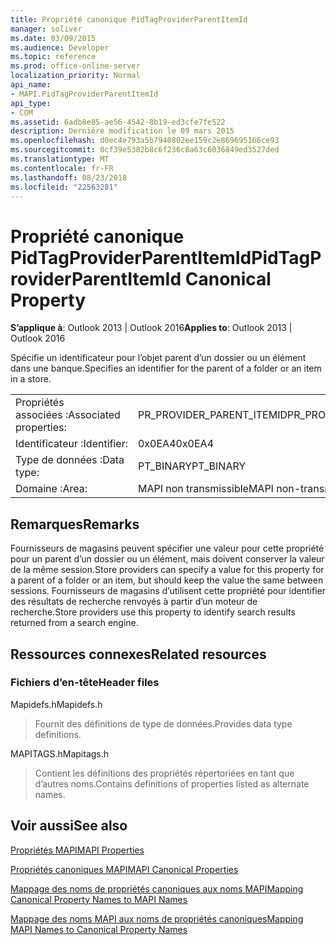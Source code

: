 ```yaml
---
title: Propriété canonique PidTagProviderParentItemId
manager: soliver
ms.date: 03/09/2015
ms.audience: Developer
ms.topic: reference
ms.prod: office-online-server
localization_priority: Normal
api_name:
- MAPI.PidTagProviderParentItemId
api_type:
- COM
ms.assetid: 6adb8e85-ae56-4542-8b19-ed3cfe7fe522
description: Dernière modification le 09 mars 2015
ms.openlocfilehash: d0ec4e793a5b7940802ee159c2e869695166ce93
ms.sourcegitcommit: 0cf39e5382b8c6f236c8a63c6036849ed3527ded
ms.translationtype: MT
ms.contentlocale: fr-FR
ms.lasthandoff: 08/23/2018
ms.locfileid: "22563281"
---
```

# <a name="pidtagproviderparentitemid-canonical-property"></a><span data-ttu-id="cf466-103">Propriété canonique PidTagProviderParentItemId</span><span class="sxs-lookup"><span data-stu-id="cf466-103">PidTagProviderParentItemId Canonical Property</span></span>

  
  
<span data-ttu-id="cf466-104">**S’applique à**: Outlook 2013 | Outlook 2016</span><span class="sxs-lookup"><span data-stu-id="cf466-104">**Applies to**: Outlook 2013 | Outlook 2016</span></span> 
  
<span data-ttu-id="cf466-105">Spécifie un identificateur pour l’objet parent d’un dossier ou un élément dans une banque.</span><span class="sxs-lookup"><span data-stu-id="cf466-105">Specifies an identifier for the parent of a folder or an item in a store.</span></span>
  
|||
|:-----|:-----|
|<span data-ttu-id="cf466-106">Propriétés associées :</span><span class="sxs-lookup"><span data-stu-id="cf466-106">Associated properties:</span></span>  <br/> |<span data-ttu-id="cf466-107">PR_PROVIDER_PARENT_ITEMID</span><span class="sxs-lookup"><span data-stu-id="cf466-107">PR_PROVIDER_PARENT_ITEMID</span></span>  <br/> |
|<span data-ttu-id="cf466-108">Identificateur :</span><span class="sxs-lookup"><span data-stu-id="cf466-108">Identifier:</span></span>  <br/> |<span data-ttu-id="cf466-109">0x0EA4</span><span class="sxs-lookup"><span data-stu-id="cf466-109">0x0EA4</span></span>  <br/> |
|<span data-ttu-id="cf466-110">Type de données :</span><span class="sxs-lookup"><span data-stu-id="cf466-110">Data type:</span></span>  <br/> |<span data-ttu-id="cf466-111">PT_BINARY</span><span class="sxs-lookup"><span data-stu-id="cf466-111">PT_BINARY</span></span>  <br/> |
|<span data-ttu-id="cf466-112">Domaine :</span><span class="sxs-lookup"><span data-stu-id="cf466-112">Area:</span></span>  <br/> |<span data-ttu-id="cf466-113">MAPI non transmissible</span><span class="sxs-lookup"><span data-stu-id="cf466-113">MAPI non-transmittable</span></span>  <br/> |
   
## <a name="remarks"></a><span data-ttu-id="cf466-114">Remarques</span><span class="sxs-lookup"><span data-stu-id="cf466-114">Remarks</span></span>

<span data-ttu-id="cf466-115">Fournisseurs de magasins peuvent spécifier une valeur pour cette propriété pour un parent d’un dossier ou un élément, mais doivent conserver la valeur de la même session.</span><span class="sxs-lookup"><span data-stu-id="cf466-115">Store providers can specify a value for this property for a parent of a folder or an item, but should keep the value the same between sessions.</span></span> <span data-ttu-id="cf466-116">Fournisseurs de magasins d’utilisent cette propriété pour identifier des résultats de recherche renvoyés à partir d’un moteur de recherche.</span><span class="sxs-lookup"><span data-stu-id="cf466-116">Store providers use this property to identify search results returned from a search engine.</span></span>
  
## <a name="related-resources"></a><span data-ttu-id="cf466-117">Ressources connexes</span><span class="sxs-lookup"><span data-stu-id="cf466-117">Related resources</span></span>

### <a name="header-files"></a><span data-ttu-id="cf466-118">Fichiers d’en-tête</span><span class="sxs-lookup"><span data-stu-id="cf466-118">Header files</span></span>

<span data-ttu-id="cf466-119">Mapidefs.h</span><span class="sxs-lookup"><span data-stu-id="cf466-119">Mapidefs.h</span></span>
  
> <span data-ttu-id="cf466-120">Fournit des définitions de type de données.</span><span class="sxs-lookup"><span data-stu-id="cf466-120">Provides data type definitions.</span></span>
    
<span data-ttu-id="cf466-121">MAPITAGS.h</span><span class="sxs-lookup"><span data-stu-id="cf466-121">Mapitags.h</span></span>
  
> <span data-ttu-id="cf466-122">Contient les définitions des propriétés répertoriées en tant que d’autres noms.</span><span class="sxs-lookup"><span data-stu-id="cf466-122">Contains definitions of properties listed as alternate names.</span></span>
    
## <a name="see-also"></a><span data-ttu-id="cf466-123">Voir aussi</span><span class="sxs-lookup"><span data-stu-id="cf466-123">See also</span></span>



[<span data-ttu-id="cf466-124">Propriétés MAPI</span><span class="sxs-lookup"><span data-stu-id="cf466-124">MAPI Properties</span></span>](mapi-properties.md)
  
[<span data-ttu-id="cf466-125">Propriétés canoniques MAPI</span><span class="sxs-lookup"><span data-stu-id="cf466-125">MAPI Canonical Properties</span></span>](mapi-canonical-properties.md)
  
[<span data-ttu-id="cf466-126">Mappage des noms de propriétés canoniques aux noms MAPI</span><span class="sxs-lookup"><span data-stu-id="cf466-126">Mapping Canonical Property Names to MAPI Names</span></span>](mapping-canonical-property-names-to-mapi-names.md)
  
[<span data-ttu-id="cf466-127">Mappage des noms MAPI aux noms de propriétés canoniques</span><span class="sxs-lookup"><span data-stu-id="cf466-127">Mapping MAPI Names to Canonical Property Names</span></span>](mapping-mapi-names-to-canonical-property-names.md)

